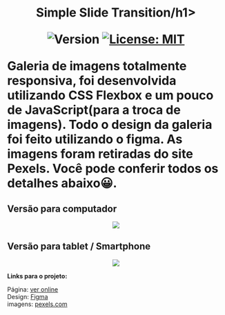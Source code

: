 
<div align="center">
  <h1>Simple Slide Transition/h1>
  
<p>
  <img alt="Version" src="https://img.shields.io/badge/version-0.0.1-blue.svg?cacheSeconds=2592000" />
  <a href="https://github.com/maykbrito/theme-launchbase/blob/master/LICENSE" target="_blank">
    <img alt="License: MIT" src="https://img.shields.io/github/license/maykbrito/theme-launchbase" />
  </a>
</p>
  
  <div align="left">
  Galeria de imagens totalmente responsiva, foi desenvolvida utilizando CSS Flexbox e um pouco de JavaScript(para a troca de imagens). 
    Todo o design da galeria foi feito utilizando o figma. As imagens foram retiradas do site Pexels. Você pode conferir todos os detalhes abaixo😀. 


  </div border="1">
  <h2 align="left">Versão para computador</h2>
  <img src="https://user-images.githubusercontent.com/17308374/169597980-bfb0133a-b8c7-4381-ba0d-0eda2ded997f.png">
  <h2 align="left">Versão para tablet / Smartphone</h2>
  <img src="https://user-images.githubusercontent.com/17308374/169314126-0242d297-d482-40e2-b955-d04c0c7d3ccb.png">
  </div>
  
 <strong>Links para o projeto:</strong>

Página: [ver online](https://bit.ly/3a4qqyd)
<br>
Design: [Figma](https://bit.ly/38DJmUi)
<br>
imagens: [pexels.com](https://www.pexels.com/pt-br/procurar/city/)
